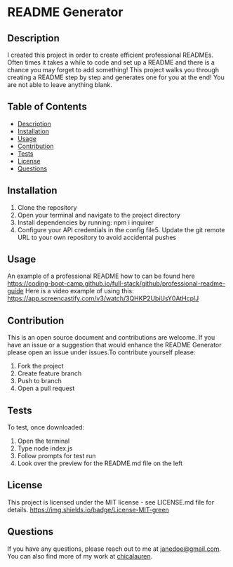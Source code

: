 
# README Generator 

## Description
I created this project in order to create efficient professional READMEs. Often times it takes a while to code and set up a README and there is a chance you may forget to add something! This project walks you through creating a README step by step and generates one for you at the end! You are not able to leave anything blank.

## Table of Contents
- [Description](#description)
- [Installation](#installation)
- [Usage](#usage)
- [Contribution](#contribution)
- [Tests](#tests)
- [License](#license)
- [Questions](#questions)

## Installation
1. Clone the repository
2. Open your terminal and navigate to the project directory
3. Install dependencies by running: npm i inquirer
4. Configure your API credentials in the config file5. Update the git remote URL to your own repository to avoid accidental pushes

## Usage
An example of a professional README how to can be found here https://coding-boot-camp.github.io/full-stack/github/professional-readme-guide
Here is a video example of using this: https://app.screencastify.com/v3/watch/3QHKP2UbiUsY0AtHcplJ

## Contribution
This is an open source document and contributions are welcome. If you have an issue or a suggestion that would enhance the README Generator please open an issue under issues.To contribute yourself please:
1. Fork the project
2. Create feature branch
3. Push to branch
4. Open a pull request 

## Tests
To test, once downloaded:
1. Open the terminal
2. Type node index.js
3. Follow prompts for test run
4. Look over the preview for the README.md file on the left

## License
This project is licensed under the MIT license - see LICENSE.md file for details.
https://img.shields.io/badge/License-MIT-green

## Questions
If you have any questions, please reach out to me at [janedoe@gmail.com](mailto:janedoe@gmail.com).
You can also find more of my work at [chicalauren](https://github.com/chicalauren).
  
